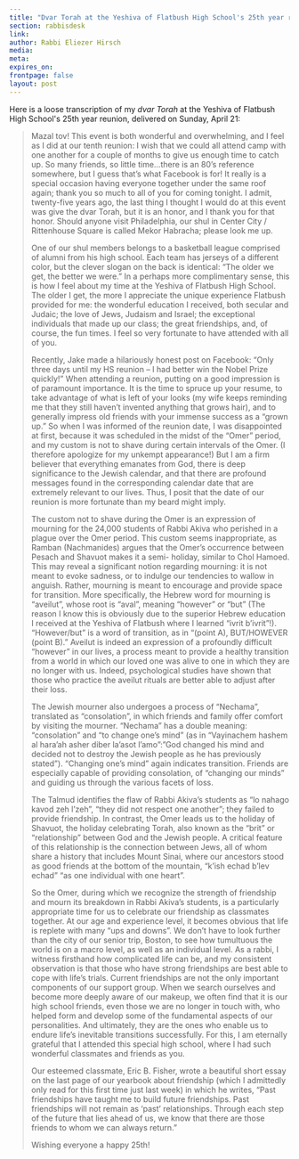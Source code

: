 ```yaml
---
title: "Dvar Torah at the Yeshiva of Flatbush High School's 25th year reunion"
section: rabbisdesk
link:
author: Rabbi Eliezer Hirsch
media:
meta:
expires_on:
frontpage: false
layout: post
---
```


Here is a loose transcription of my *dvar Torah* at the Yeshiva of Flatbush High School's 25th year reunion, delivered on Sunday, April 21:

>Mazal tov! This event is both wonderful and overwhelming, and I feel as I did at our tenth reunion: I wish that we could all attend camp with one another for a couple of months to give us enough time to catch up. So many friends, so little time…there is an 80’s reference somewhere, but I guess that’s what Facebook is for! It really is a special occasion having everyone together under the same roof again; thank you so much to all of you for coming tonight. I admit, twenty-five years ago, the last thing I thought I would do at this event was give the dvar Torah, but it is an honor, and I thank you for that honor. Should anyone visit Philadelphia, our shul in Center City / Rittenhouse Square is called Mekor Habracha; please look me up.
>
>One of our shul members belongs to a basketball league comprised of alumni from his high school. Each team has jerseys of a different color, but the clever slogan on the back is identical: “The older we get, the better we were.” In a perhaps more complimentary sense, this is how I feel about my time at the Yeshiva of Flatbush High School. The older I get, the more I appreciate the unique experience Flatbush provided for me: the wonderful education I received, both secular and Judaic; the love of Jews, Judaism and Israel; the exceptional individuals that made up our class; the great friendships, and, of course, the fun times. I feel so very fortunate to have attended with all of you.
>
>Recently, Jake made a hilariously honest post on Facebook: “Only three days until my HS reunion – I had better win the Nobel Prize quickly!” When attending a reunion, putting on a good impression is of paramount importance. It is the time to spruce up your resume, to take advantage of what is left of your looks (my wife keeps reminding me that they still haven’t invented anything that grows hair), and to generally impress old friends with your immense success as a “grown up.” So when I was informed of the reunion date, I was disappointed at first, because it was scheduled in the midst of the “Omer” period, and my custom is not to shave during certain intervals of the Omer. (I therefore apologize for my unkempt appearance!) But I am a firm believer that everything emanates from God, there is deep significance to the Jewish calendar, and that there are profound messages found in the corresponding calendar date that are extremely relevant to our lives. Thus, I posit that the date of our reunion is more fortunate than my beard might imply.
>
>The custom not to shave during the Omer is an expression of mourning for the 24,000 students of Rabbi Akiva who perished in a plague over the Omer period. This custom seems inappropriate, as Ramban (Nachmanides) argues that the Omer’s occurrence between Pesach and Shavuot makes it a semi- holiday, similar to Chol Hamoed. This may reveal a significant notion regarding mourning: it is not meant to evoke sadness, or to indulge our tendencies to wallow in anguish. Rather, mourning is meant to encourage and provide space for transition. More specifically, the Hebrew word for mourning is “aveilut”, whose root is “aval”, meaning “however” or “but” (The reason I know this is obviously due to the superior Hebrew education I received at the Yeshiva of Flatbush where I learned “ivrit b’ivrit”!). “However/but” is a word of transition, as in “(point A), BUT/HOWEVER (point B).” Aveilut is indeed an expression of a profoundly difficult “however” in our lives, a process meant to provide a healthy transition from a world in which our loved one was alive to one in which they are no longer with us. Indeed, psychological studies have shown that those who practice the aveilut rituals are better able to adjust after their loss.
>
>The Jewish mourner also undergoes a process of “Nechama”, translated as “consolation”, in which friends and family offer comfort by visiting the mourner. “Nechama” has a double meaning: “consolation” and “to change one’s mind” (as in “Vayinachem hashem al hara’ah asher diber la’asot l’amo”:”God changed his mind and decided not to destroy the Jewish people as he has previously stated”). “Changing one’s mind” again indicates transition. Friends are especially capable of providing consolation, of “changing our minds” and guiding us through the various facets of loss.
>
>The Talmud identifies the flaw of Rabbi Akiva’s students as “lo nahago kavod zeh l’zeh”, “they did not respect one another”; they failed to provide friendship. In contrast, the Omer leads us to the holiday of Shavuot, the holiday celebrating Torah, also known as the “brit” or “relationship” between God and the Jewish people. A critical feature of this relationship is the connection between Jews, all of whom share a history that includes Mount Sinai, where our ancestors stood as good friends at the bottom of the mountain, “k’ish echad b’lev echad” “as one individual with one heart”.
>
>So the Omer, during which we recognize the strength of friendship and mourn its breakdown in Rabbi Akiva’s students, is a particularly appropriate time for us to celebrate our friendship as classmates together. At our age and experience level, it becomes obvious that life is replete with many “ups and downs”. We don’t have to look further than the city of our senior trip, Boston, to see how tumultuous the world is on a macro level, as well as an individual level. As a rabbi, I witness firsthand how complicated life can be, and my consistent observation is that those who have strong friendships are best able to cope with life’s trials. Current friendships are not the only important components of our support group. When we search ourselves and become more deeply aware of our makeup, we often find that it is our high school friends, even those we are no longer in touch with, who helped form and develop some of the fundamental aspects of our personalities. And ultimately, they are the ones who enable us to endure life’s inevitable transitions successfully. For this, I am eternally grateful that I attended this special high school, where I had such wonderful classmates and friends as you.
>
>Our esteemed classmate, Eric B. Fisher, wrote a beautiful short essay on the last page of our yearbook about friendship (which I admittedly only read for this first time just last week) in which he writes, “Past friendships have taught me to build future friendships. Past friendships will not remain as ‘past’ relationships. Through each step of the future that lies ahead of us, we know that there are those friends to whom we can always return.”
>
>Wishing everyone a happy 25th!
